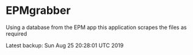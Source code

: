 # EPMgrabber
Using a database from the EPM app this application scrapes the files as required


Latest backup: Sun Aug 25 20:28:01 UTC 2019
